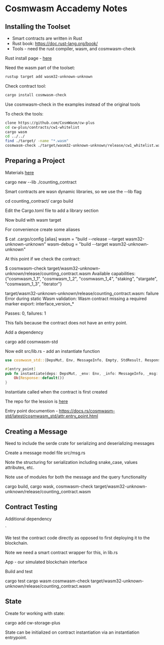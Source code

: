 # Cosmwasm Accademy Notes

## Installing the Toolset

* Smart contracts are written in Rust
* Rust book: https://doc.rust-lang.org/book/
* Tools - need the rust compiler, wasm, and cosmwasm-check

Rust install page - [here](https://www.rust-lang.org/tools/install)

Need the wasm part of the toolset:

```bash
rustup target add wasm32-unknown-unknown
```

Check contract tool:

```bash
cargo install cosmwasm-check
```

Use cosmwasm-check in the examples instead of the original tools

To check the tools:

```bash
clone https://github.com/CosmWasm/cw-plus
cd cw-plus/contracts/cw1-whitelist
cargo wasm
cd ../../
find ./target/ -name "*.wasm"
cosmwasm-check ./target/wasm32-unknown-unknown/release/cw1_whitelist.wasm
```

## Preparing a Project

Materials [here](https://academy.cosmwasm.com/learn/smart-contracts/prepare-a-project)


cargo new --lib ./counting_contract

Smart contracts are wasn dynamic libraries, so we use the --lib flag

cd counting_contract/
cargo build

Edit the Cargo.toml file to add a library section

Now build with wasm target


For convenience create some aliases

$ cat .cargo/config
[alias]
wasm = "build --release --target wasm32-unknown-unknown"
wasm-debug = "build --target wasm32-unknown-unknown"

At this point if we check the contract:

$ cosmwasm-check target/wasm32-unknown-unknown/release/counting_contract.wasm
Available capabilities: {"cosmwasm_1_1", "cosmwasm_1_2", "cosmwasm_1_4", "staking", "stargate", "cosmwasm_1_3", "iterator"}

target/wasm32-unknown-unknown/release/counting_contract.wasm: failure
Error during static Wasm validation: Wasm contract missing a required marker export: interface_version_*

Passes: 0, failures: 1

This fails because the contract does not have an entry point.

Add a dependency

cargo add cosmwasm-std

Now edit src/lib.rs - add an instantiate function

```rust
use cosmwasm_std::{DepsMut, Env, MessageInfo, Empty, StdResult, Response, entry_point};

#[entry_point]
pub fn instantiate(deps: DepsMut, _env: Env, _info: MessageInfo, _msg: Empty) -> StdResult<Response> {
    Ok(Response::default())
}
```

Instantiate called when the contract is first created

The repo for the lession is [here](https://github.com/CosmWasm/cw-academy-course/commit/7d007d4833530c3f7464f1e304749715e5c4d2f3)



Entry point documention - https://docs.rs/cosmwasm-std/latest/cosmwasm_std/attr.entry_point.html

## Creating a Message

Need to include the serde crate for serializing and deserializing messages

Create a message model file src/msg.rs

Note the structuring for serialization including snake_case, values attributes, etc.

Note use of modules for both the message and the query functionality

cargo build, cargo wask, cosmwasm-check target/wasm32-unknown-unknown/release/counting_contract.wasm

## Contract Testing

Additional dependency

`

We test the contract code directly as opposed to first deploying it to the blockchain.

Note we need a smart contract wrapper for this, in lib.rs


App - our simulated blockchain interface

Build and test

cargo test
cargo wasm
cosmwasm-check target/wasm32-unknown-unknown/release/counting_contract.wasm

## State

Create for working with state:

cargo add cw-storage-plus

State can be initialized on contract instantiation via an instantiation entrypoint.





